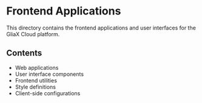 # Frontend Applications

This directory contains the frontend applications and user interfaces for the GliaX Cloud platform.

## Contents

- Web applications
- User interface components
- Frontend utilities
- Style definitions
- Client-side configurations 